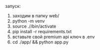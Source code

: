 запуск:

1. заходим в папку web/
2. python -m venv <venvname>
3. source ./<venvname>/bin/activate
4. pip install -r requirements.txt
5. вставьте свой premium api ключ в .env
6. cd ./app/ && python app.py

